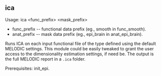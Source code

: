 ica
---
Usage: ica <func_prefix> <mask_prefix>

+ func_prefix -- functional data prefix (eg., smooth in func_smooth).
+ anat_prefix -- mask data prefix (eg., epi_brain in anat_epi_brain).

Runs ICA on each input functional file of the type defined using the default MELODIC settings. This module could be easily tweaked to grant the user access to the dimensionality estimation settings, if need be. The output is the full MELODIC report in a `.ica` folder.

Prerequisites: init_epi.
